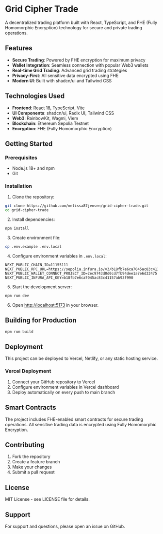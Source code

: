 # Grid Cipher Trade

A decentralized trading platform built with React, TypeScript, and FHE (Fully Homomorphic Encryption) technology for secure and private trading operations.

## Features

- **Secure Trading**: Powered by FHE encryption for maximum privacy
- **Wallet Integration**: Seamless connection with popular Web3 wallets
- **Real-time Grid Trading**: Advanced grid trading strategies
- **Privacy-First**: All sensitive data encrypted using FHE
- **Modern UI**: Built with shadcn/ui and Tailwind CSS

## Technologies Used

- **Frontend**: React 18, TypeScript, Vite
- **UI Components**: shadcn/ui, Radix UI, Tailwind CSS
- **Web3**: RainbowKit, Wagmi, Viem
- **Blockchain**: Ethereum Sepolia Testnet
- **Encryption**: FHE (Fully Homomorphic Encryption)

## Getting Started

### Prerequisites

- Node.js 18+ and npm
- Git

### Installation

1. Clone the repository:
```bash
git clone https://github.com/melissa87jensen/grid-cipher-trade.git
cd grid-cipher-trade
```

2. Install dependencies:
```bash
npm install
```

3. Create environment file:
```bash
cp .env.example .env.local
```

4. Configure environment variables in `.env.local`:
```env
NEXT_PUBLIC_CHAIN_ID=11155111
NEXT_PUBLIC_RPC_URL=https://sepolia.infura.io/v3/b18fb7e6ca7045ac83c41157ab93f990
NEXT_PUBLIC_WALLET_CONNECT_PROJECT_ID=2ec9743d0d0cd7fb94dee1a7e6d33475
NEXT_PUBLIC_INFURA_API_KEY=b18fb7e6ca7045ac83c41157ab93f990
```

5. Start the development server:
```bash
npm run dev
```

6. Open [http://localhost:5173](http://localhost:5173) in your browser.

## Building for Production

```bash
npm run build
```

## Deployment

This project can be deployed to Vercel, Netlify, or any static hosting service.

### Vercel Deployment

1. Connect your GitHub repository to Vercel
2. Configure environment variables in Vercel dashboard
3. Deploy automatically on every push to main branch

## Smart Contracts

The project includes FHE-enabled smart contracts for secure trading operations. All sensitive trading data is encrypted using Fully Homomorphic Encryption.

## Contributing

1. Fork the repository
2. Create a feature branch
3. Make your changes
4. Submit a pull request

## License

MIT License - see LICENSE file for details.

## Support

For support and questions, please open an issue on GitHub.